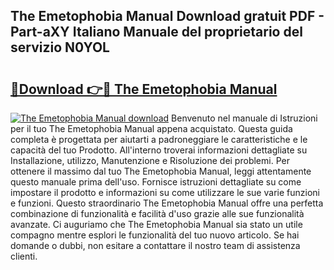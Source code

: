 ## The Emetophobia Manual Download gratuit PDF - Part-aXY Italiano Manuale del proprietario del servizio N0YOL

# <h2><a href="http://dffk0f.blite.top/?on=The+Emetophobia+Manual">🔗Download 👉🔴 The Emetophobia Manual</a></h2>

[![The Emetophobia Manual download](https://i.imgur.com/lujVjoI.png)](http://dffk0f.blite.top/?on=The+Emetophobia+Manual)
Benvenuto nel manuale di Istruzioni per il tuo The Emetophobia Manual appena acquistato. Questa guida completa è progettata per aiutarti a padroneggiare le caratteristiche e le capacità del tuo Prodotto. All'interno troverai informazioni dettagliate su Installazione, utilizzo, Manutenzione e Risoluzione dei problemi. Per ottenere il massimo dal tuo The Emetophobia Manual, leggi attentamente questo manuale prima dell'uso. Fornisce istruzioni dettagliate su come impostare il prodotto e informazioni su come utilizzare le sue varie funzioni e funzioni. Questo straordinario The Emetophobia Manual offre una perfetta combinazione di funzionalità e facilità d'uso grazie alle sue funzionalità avanzate. Ci auguriamo che The Emetophobia Manual sia stato un utile compagno mentre esplori le funzionalità del tuo nuovo articolo. Se hai domande o dubbi, non esitare a contattare il nostro team di assistenza clienti.
